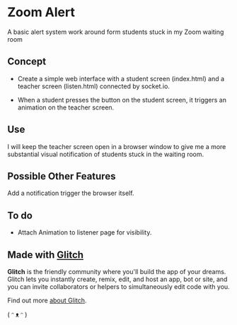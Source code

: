 # Zoom Alert

A basic alert system work around form students stuck in my Zoom waiting room

## Concept

- Create a simple web interface with a student screen (index.html) and a teacher screen (listen.html) connected by socket.io.

- When a student presses the button on the student screen, it triggers an animation on the teacher screen.

## Use

I will keep the teacher screen open in a browser window to give me a more substantial visual notification of students stuck in the waiting room.

## Possible Other Features

Add a notification trigger the browser itself.

## To do

- Attach Animation to listener page for visibility.

## Made with [Glitch](https://glitch.com/)

**Glitch** is the friendly community where you'll build the app of your dreams. Glitch lets you instantly create, remix, edit, and host an app, bot or site, and you can invite collaborators or helpers to simultaneously edit code with you.

Find out more [about Glitch](https://glitch.com/about).

( ᵔ ᴥ ᵔ )
